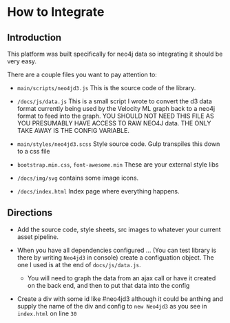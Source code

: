 # How to Integrate

## Introduction

This platform was built specifically for neo4j data so integrating it should be very easy.

There are a couple files you want to pay attention to:

* `main/scripts/neo4jd3.js`
    This is the source code of the library.

*  `/docs/js/data.js`
    This is a small script I wrote to convert the d3 data format currently being used by the Velocity ML graph back to a neo4j format to feed into the graph. YOU SHOULD NOT NEED THIS FILE AS YOU PRESUMABLY HAVE ACCESS TO RAW NEO4J data. THE ONLY TAKE AWAY IS THE CONFIG VARIABLE.

* `main/styles/neo4jd3.scss`
  Style source code. Gulp transpiles this down to a css file

* `bootstrap.min.css`, `font-awesome.min` These are your external style libs

* `/docs/img/svg` contains some image icons.

* `/docs/index.html` Index page where everything happens.

## Directions

* Add the source code, style sheets, src images to whatever your current asset pipeline.

* When you have all dependencies configured ... (You can test library is there by writing `Neo4jd3` in console) create a configuation object. The one I used is at the end of `docs/js/data.js`.
    * You will need to graph the data from an ajax call or have it created on the back end, and then to put that data into the config

* Create a div with some id like #neo4jd3 although it could be anthing and supply the name of the div and config to `new Neo4jd3` as you see in `index.html` on line `30`
